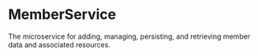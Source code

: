 # MemberService
The microservice for adding, managing, persisting, and retrieving member data and associated resources.
